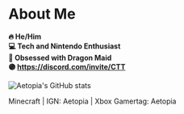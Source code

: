# About Me
<b>🔥 He/Him      
💻 Tech and Nintendo Enthusiast     
🐉 Obsessed with Dragon Maid    
🟣 https://discord.com/invite/CTT</b>  

![Aetopia's GitHub stats](https://github-readme-stats.vercel.app/api?username=Aetopia)

Minecraft | IGN: Aetopia | Xbox Gamertag: Aetopia
